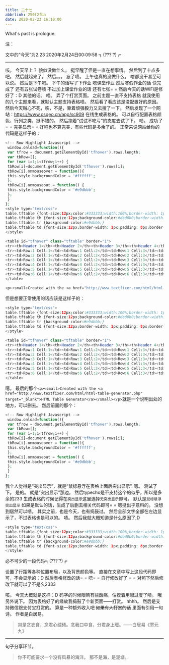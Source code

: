 ```yaml
---
title: 二十七
abbrlink: 250f2fba
date: 2020-02-23 16:10:00
---
```

What's past is prologue.

<!--more-->注：
文中的“今天”为2.23
2020年2月24日00:09:58
┓(???`?)┏


----------
咳。
今天早上？
貌似没做什么。
挺早醒了但是一直在想事情。
然后到了十点多吧。
然后就起来了。
然后。。。
忘了啧。
上午也真的没做什么。
啥都没干甚至可以说。
然后是下午吧。
下午的话写了下作业
嗯课堂作业
然后寒假作业的话
快完成了
还有五张试卷啧
不过加上课堂作业的话
还有七张= =
然后今天的话WiFi是修好了：D
其他的话。
唔。
弄了个打赏页面。
之前主题一直不支持表格
就我使用的几个主题来看，就默认主题支持表格啧。
然后看了看应该是没配置好的原因。
然后今天贼心不死，咳，不是，靠着顽强毅力又去搜了一下。
然后发现了一个网站：https://www.osgeo.cn/app/sc909
在线生成表格的。
可以自行配置表格颜色，行列之类，挺不错的。
然后抱着“试试不吃亏”的态度去试了下。
啧。
成功了= =
完美显示= =
好吧也不算完美，有些代码是多余了的。
正常来说网站给你的代码是这样子的：
```php
<!-- Row Highlight Javascript -->
 window.onload=function(){
 var tfrow = document.getElementById('tfhover').rows.length;
 var tbRow=[];
 for (var i=1;i<tfrow;i++) {
 tbRow[i]=document.getElementById('tfhover').rows[i];
 tbRow[i].onmouseover = function(){
 this.style.backgroundColor = '#ffffff';
 };
 tbRow[i].onmouseout = function() {
 this.style.backgroundColor = '#e9dbbb';
 };
 }
};
<style type="text/css">
table.tftable {font-size:12px;color:#333333;width:100%;border-width: 1px;border-color: #bcaf91;border-collapse: collapse;}
table.tftable th {font-size:12px;background-color:#ded0b0;border-width: 1px;padding: 8px;border-style: solid;border-color: #bcaf91;text-align:left;}
table.tftable tr {background-color:#e9dbbb;}
table.tftable td {font-size:12px;border-width: 1px;padding: 8px;border-style: solid;border-color: #bcaf91;}
</style>

<table id="tfhover" class="tftable" border="1">
<tr><th>Header 1</th><th>Header 2</th><th>Header 3</th><th>Header 4</th><th>Header 5</th></tr>
<tr><td>Row:1 Cell:1</td><td>Row:1 Cell:2</td><td>Row:1 Cell:3</td><td>Row:1 Cell:4</td><td>Row:1 Cell:5</td></tr>
<tr><td>Row:2 Cell:1</td><td>Row:2 Cell:2</td><td>Row:2 Cell:3</td><td>Row:2 Cell:4</td><td>Row:2 Cell:5</td></tr>
<tr><td>Row:3 Cell:1</td><td>Row:3 Cell:2</td><td>Row:3 Cell:3</td><td>Row:3 Cell:4</td><td>Row:3 Cell:5</td></tr>
<tr><td>Row:4 Cell:1</td><td>Row:4 Cell:2</td><td>Row:4 Cell:3</td><td>Row:4 Cell:4</td><td>Row:4 Cell:5</td></tr>
<tr><td>Row:5 Cell:1</td><td>Row:5 Cell:2</td><td>Row:5 Cell:3</td><td>Row:5 Cell:4</td><td>Row:5 Cell:5</td></tr>
<tr><td>Row:6 Cell:1</td><td>Row:6 Cell:2</td><td>Row:6 Cell:3</td><td>Row:6 Cell:4</td><td>Row:6 Cell:5</td></tr>
</table>

<p><small>Created with the <a href="http://www.textfixer.com/html/html-table-generator.php" target="_blank">HTML Table Generator</a></small></p>
```

但是想要正常使用的话应该是这样子的：
```php
<style type="text/css">
table.tftable {font-size:12px;color:#333333;width:100%;border-width: 1px;border-color: #bcaf91;border-collapse: collapse;}
table.tftable th {font-size:12px;background-color:#ded0b0;border-width: 1px;padding: 8px;border-style: solid;border-color: #bcaf91;text-align:left;}
table.tftable tr {background-color:#e9dbbb;}
table.tftable td {font-size:12px;border-width: 1px;padding: 8px;border-style: solid;border-color: #bcaf91;}
</style>

<table id="tfhover" class="tftable" border="1">
<tr><th>Header 1</th><th>Header 2</th><th>Header 3</th><th>Header 4</th><th>Header 5</th></tr>
<tr><td>Row:1 Cell:1</td><td>Row:1 Cell:2</td><td>Row:1 Cell:3</td><td>Row:1 Cell:4</td><td>Row:1 Cell:5</td></tr>
<tr><td>Row:2 Cell:1</td><td>Row:2 Cell:2</td><td>Row:2 Cell:3</td><td>Row:2 Cell:4</td><td>Row:2 Cell:5</td></tr>
<tr><td>Row:3 Cell:1</td><td>Row:3 Cell:2</td><td>Row:3 Cell:3</td><td>Row:3 Cell:4</td><td>Row:3 Cell:5</td></tr>
<tr><td>Row:4 Cell:1</td><td>Row:4 Cell:2</td><td>Row:4 Cell:3</td><td>Row:4 Cell:4</td><td>Row:4 Cell:5</td></tr>
<tr><td>Row:5 Cell:1</td><td>Row:5 Cell:2</td><td>Row:5 Cell:3</td><td>Row:5 Cell:4</td><td>Row:5 Cell:5</td></tr>
<tr><td>Row:6 Cell:1</td><td>Row:6 Cell:2</td><td>Row:6 Cell:3</td><td>Row:6 Cell:4</td><td>Row:6 Cell:5</td></tr>
</table>

```

嗯。
最后的那个`<p><small>Created with the <a href="http://www.textfixer.com/html/html-table-generator.php" target="_blank">HTML Table Generator</a></small></p>`就是一个说明出处的地方，可以删去。
然后前面的那个：
```php
<!-- Row Highlight Javascript -->
 window.onload=function(){
 var tfrow = document.getElementById('tfhover').rows.length;
 var tbRow=[];
 for (var i=1;i<tfrow;i++) {
 tbRow[i]=document.getElementById('tfhover').rows[i];
 tbRow[i].onmouseover = function(){
 this.style.backgroundColor = '#ffffff';
 };
 tbRow[i].onmouseout = function() {
 this.style.backgroundColor = '#e9dbbb';
 };
 }
};
```
我个人觉得是“突出显示”，就是“鼠标悬浮在表格上面后突出显示”.
嗯。
测试了下。
是的。
就是“突出显示”那边。
然后typecho是不支持这个的似乎，所以是多余的233
生成表格的时候记得在`突出显示`这里选择`无突出显示`即可。
默认是`鼠标悬浮突出显示`
如果是默认的话，生成了后删去相关代码即可= =
嗯挺出乎意料的。
没想到居然可以啧。
其实之前，也是今天，也有捣鼓过。
然后全部文字全部在左边显示了，不过表格也是可以的。
啧。
然后我就大概知道是什么原因了;D
```php
<style type="text/css">
table.tftable {font-size:12px;color:#333333;width:100%;border-width: 1px;border-color: #bcaf91;border-collapse: collapse;}
table.tftable th {font-size:12px;background-color:#ded0b0;border-width: 1px;padding: 8px;border-style: solid;border-color: #bcaf91;text-align:left;}
table.tftable tr {background-color:#e9dbbb;}
table.tftable td {font-size:12px;border-width: 1px;padding: 8px;border-style: solid;border-color: #bcaf91;}
</style>
```
必不可少的一段代码┓(???`?)┏

设置了行距等各种位置布局，以及背景颜色等。
直接在文章中写上这段代码即可，不会显示的：D
然后表格修改的话= =
唔= =
自行修改好了 = =
对照下然后修改下就可以了不是么2333

咳。
今天大概就是这样：D
码字的时候眼睛有些酸痛，估摸着用眼过度了啧。
哦另外说下。
因为表格好了的缘故我捣鼓了个新页面——打赏。
hhhh。
然后是支持微信跟支付宝打赏的。
算是一种额外收入吧
~~如果有人打赏的话~~
里面有引用一句诗。
作者是白居易。

> 岂是贪衣食，念君心缱绻。念我口中食，分君身上暖。——白居易《寄元九》

----------
句子分享环节。

> 你不可能要求一个没有风暴的海洋。
> 那不是海，是泥塘。

